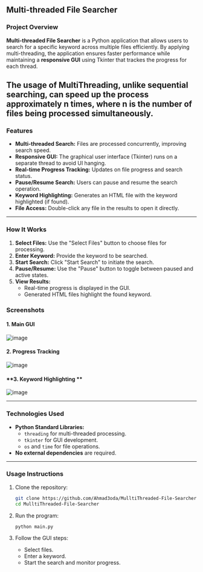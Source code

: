 ## **Multi-threaded File Searcher**

### **Project Overview**
**Multi-threaded File Searcher** is a Python application that allows users to search for a specific keyword across multiple files efficiently. By applying multi-threading, the application ensures faster performance while maintaining a **responsive GUI** using Tkinter that trackes the progress for each thread.

The usage of MultiThreading, unlike sequential searching, can speed up the process approximately **n times**, where **n** is the number of files being processed simultaneously.
---

### **Features**
- **Multi-threaded Search:** Files are processed concurrently, improving search speed.
- **Responsive GUI:** The graphical user interface (Tkinter) runs on a separate thread to avoid UI hanging.
- **Real-time Progress Tracking:** Updates on file progress and search status.
- **Pause/Resume Search:** Users can pause and resume the search operation.
- **Keyword Highlighting:** Generates an HTML file with the keyword highlighted (if found).
- **File Access:** Double-click any file in the results to open it directly.
---

### **How It Works**

1. **Select Files:** Use the "Select Files" button to choose files for processing.
2. **Enter Keyword:** Provide the keyword to be searched.
3. **Start Search:** Click "Start Search" to initiate the search.
4. **Pause/Resume:** Use the "Pause" button to toggle between paused and active states.
5. **View Results:** 
   - Real-time progress is displayed in the GUI.
   - Generated HTML files highlight the found keyword.
     
### **Screenshots**

#### **1. Main GUI**
![image](https://github.com/user-attachments/assets/6a26213d-0424-4251-b135-7f3a39357b3a)

#### **2. Progress Tracking**
![image](https://github.com/user-attachments/assets/4db9a470-db80-477a-836f-520bc906b086)

#### **3. Keyword Highlighting **
![image](https://github.com/user-attachments/assets/2f91d7f1-cd9a-4fb5-86a4-fdb2d352a866)

---

### **Technologies Used**
- **Python Standard Libraries:**
  - `threading` for multi-threaded processing.
  - `tkinter` for GUI development.
  - `os` and `time` for file operations.
- **No external dependencies** are required.

---

### **Usage Instructions**

1. Clone the repository:
   ```bash
   git clone https://github.com/Ahmad3oda/MulltiThreaded-File-Searcher.git
   cd MulltiThreaded-File-Searcher
   ```

2. Run the program:
   ```bash
   python main.py
   ```

3. Follow the GUI steps:
   - Select files.
   - Enter a keyword.
   - Start the search and monitor progress.




